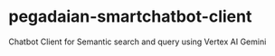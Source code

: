 # pegadaian-smartchatbot-client
Chatbot Client for Semantic search and query using Vertex AI Gemini
